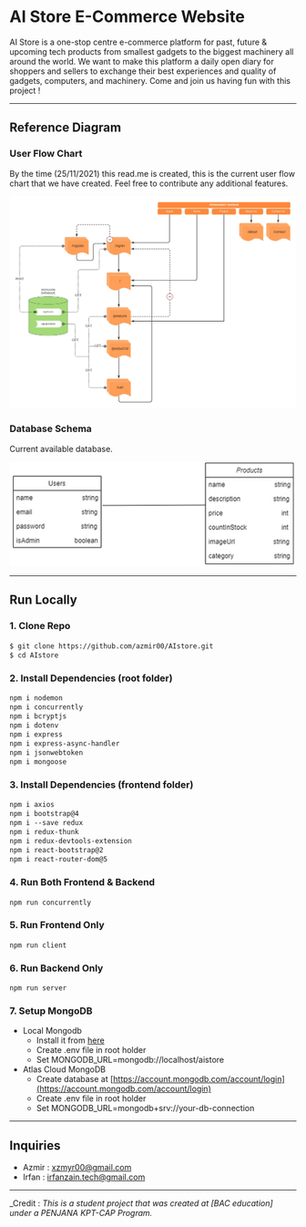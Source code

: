 # AI Store E-Commerce Website
AI Store is a one-stop centre e-commerce platform for past, future & upcoming tech products from smallest gadgets to the biggest machinery all around the world. We want to make this platform a daily open diary for shoppers and sellers to exchange their best experiences and quality of gadgets, computers, and machinery. Come and join us having fun with this project !
___
## Reference Diagram
### User Flow Chart
By the time (25/11/2021) this read.me is created, this is the current user flow chart that we have created. Feel free to contribute any additional features.

![User flow chart](frontend/src/images/readme-user-flow-chart.jpg)

### Database Schema
Current available database.

![Database schema](frontend/src/images/readme-database-schema.jpg)
___

## Run Locally

### 1. Clone Repo
```  
$ git clone https://github.com/azmir00/AIstore.git
$ cd AIstore
```

### 2. Install Dependencies (root folder)
```  
npm i nodemon
npm i concurrently
npm i bcryptjs
npm i dotenv
npm i express
npm i express-async-handler
npm i jsonwebtoken
npm i mongoose
```

### 3. Install Dependencies (frontend folder)
```  
npm i axios
npm i bootstrap@4
npm i --save redux
npm i redux-thunk
npm i redux-devtools-extension
npm i react-bootstrap@2
npm i react-router-dom@5
```

### 4. Run Both Frontend & Backend
```  
npm run concurrently
```

### 5. Run Frontend Only
```  
npm run client
```

### 6. Run Backend Only
```  
npm run server
```

### 7. Setup MongoDB
* Local Mongodb
  * Install it from [here](https://www.mongodb.com/try/download/community)
  * Create .env file in root holder
  * Set MONGODB_URL=mongodb://localhost/aistore
* Atlas Cloud MongoDB
  * Create database at [https://account.mongodb.com/account/login](https://account.mongodb.com/account/login)
  * Create .env file in root holder
  * Set MONGODB_URL=mongodb+srv://your-db-connection
___


## Inquiries
* Azmir : xzmyr00@gmail.com
* Irfan : irfanzain.tech@gmail.com
___


_Credit : _This is a student project that was created at [BAC education] under a PENJANA KPT-CAP Program._
